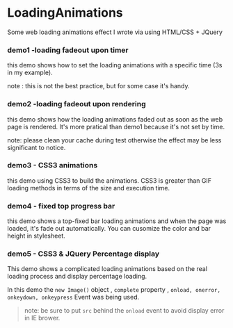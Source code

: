# LoadingAnimations
Some web loading animations effect I wrote via using HTML/CSS + JQuery

### demo1 -loading fadeout upon timer
this demo shows how to set the loading animations with a specific time (3s in my example).

note
: this is not the best practice, but for some case it's handy.

### demo2 -loading fadeout upon rendering

this demo shows how the loading animations faded out as soon as the web page is rendered.  It's more pratical than demo1 because it's not set by time.

note: please clean your cache during test otherwise the effect may be less significant to notice.

### demo3 - CSS3 animations

this demo using CSS3 to build the animations. CSS3 is greater than GIF loading methods in terms of the size and execution time.

### demo4 - fixed top progress bar

this demo shows a top-fixed bar loading animations and when the page was loaded, it's fade out automatically. You can cusomize the color and bar height in stylesheet.


### demo5 - CSS3 & JQuery Percentage display

This demo shows a complicated loading animations based on the real loading process and display percentage loading.

In this demo the `new Image()` object , `complete` property , `onload, onerror, onkeydown, onkeypress` Event was being used.

> note: be sure to put `src` behind the `onload` event to avoid display error in IE brower.